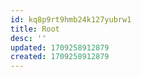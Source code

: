 ```yaml
---
id: kq8p9rt9hmb24k127yubrw1
title: Root
desc: ''
updated: 1709258912879
created: 1709258912879
---
```

